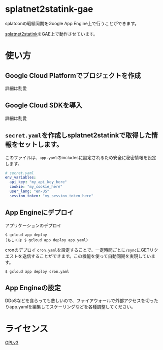splatnet2statink-gae
================

splatoonの戦績同期をGoogle App Engine上で行うことができます。

[splatnet2statink](https://github.com/frozenpandaman/splatnet2statink)をGAE上で動作させています。

#  使い方

## Google Cloud Platformでプロジェクトを作成

詳細は割愛

## Google Cloud SDKを導入

詳細は割愛

## `secret.yaml`を作成しsplatnet2statinkで取得した情報をセットします。

このファイルは、`app.yaml`のincludesに設定されるため安全に秘密情報を設定します。

```yaml
# secret.yaml
env_variables:
  api_key: "my_api_key_here"
  cookie: "my_cookie_here"
  user_lang: "en-US"
  session_token: "my_session_token_here"
```

## App Engineにデプロイ

アプリケーションのデプロイ
```
$ gcloud app deploy
(もしくは $ gcloud app deploy app.yaml)
```

cronのデプロイ
`cron.yaml`を設定することで、一定時間ごとに`/sync`にGETリクエストを送信することができます。この機能を使って自動同期を実現しています。

```
$ gcloud app deploy cron.yaml
```

## App Engineの設定

DDoSなどを食らっても悲しいので、ファイアウォールで外部アクセスを切ったりapp.yamlを編集してスケーリングなどを各種調整してください。

# ライセンス

[GPLv3](https://www.gnu.org/licenses/gpl-3.0.html)


